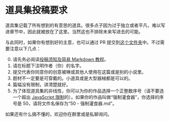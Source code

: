 # 道具集投稿要求
道具集记载了所有想到的有意思的道具。很多点子因为过于独立或者平凡，难以写进章节中，因此就被放在了这里。当然这也不排除未来写进去的可能。

与此同时，如果你有想到好的主意，也可以通过 PR 提交到[这个文件夹](https://github.com/SCLeoX/Wearable-Technology/tree/master/chapters/4%20-%20道具集)中。不过需要注意以下几点：

0. 请先务必阅读[投稿须知及简易 Markdown 教程](./../META/投稿须知及简易-Markdown-教程.html)。
1. 请在标题下注明作者（你）的名字。
2. 提交代表你同意你的创意被琳或其他人使用在这篇或是别的小说里。
3. 题材不一定要是可穿戴的。小道具或是大型器械都是可以的。
4. 篇幅没有限制，讲清楚就好。
5. 为了体现道具集的非线性，你可以为你的作品选择一个正整数序号（请不要选一个超出 [JavaScript 限制](https://developer.mozilla.org/en-US/docs/Web/JavaScript/Reference/Global_Objects/Number/MAX_SAFE_INTEGER)的）。如果你的作品叫做“强制灌食器”，你选择的序号是 50，请将文件名保存为“50 - 强制灌食器.md”。

如果还有什么搞不懂的，欢迎你在群里或是私聊询问。
